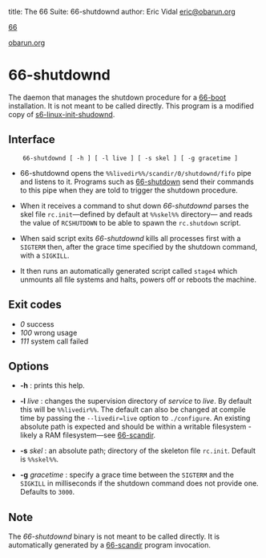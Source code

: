 title: The 66 Suite: 66-shutdownd
author: Eric Vidal <eric@obarun.org>

[66](index.html)

[obarun.org](https://web.obarun.org)

# 66-shutdownd

The daemon that manages the shutdown procedure for a [66-boot](66-boot.html) installation. It is not meant to be called directly. This program is a modified copy of [s6-linux-init-shudownd](https://skarnet.org/software/s6-linux-init/s6-linux-init-shutdownd.html). 

## Interface

```
    66-shutdownd [ -h ] [ -l live ] [ -s skel ] [ -g gracetime ]
```

- 66-shutdownd opens the `%%livedir%%/scandir/0/shutdownd/fifo` pipe and listens to it. Programs such as [66-shutdown](66-shutdown.html) send their commands to this pipe when they are told to trigger the shutdown procedure.

- When it receives a command to shut down *66-shutdownd* parses the skel file `rc.init`—defined by default at `%%skel%%` directory— and reads the value of `RCSHUTDOWN` to be able to spawn the `rc.shutdown` script.

- When said script exits *66-shutdownd* kills all processes first with a `SIGTERM` then, after the grace time specified by the shutdown command, with a `SIGKILL`.

- It then runs an automatically generated script called `stage4` which unmounts all file systems and halts, powers off or reboots the machine.

## Exit codes

- *0* success
- *100* wrong usage
- *111* system call failed

## Options

- **-h** : prints this help.

- **-l** *live* : changes the supervision directory of *service* to *live*. By default this will be `%%livedir%%`. The default can also be changed at compile time by passing the `--livedir=live` option to `./configure`. An existing absolute path is expected and should be within a writable filesystem - likely a RAM filesystem—see [66-scandir](66-scandir.html).

- **-s** *skel* : an absolute path; directory of the skeleton file `rc.init`. Default is `%%skel%%`.

- **-g** *gracetime* : specify a grace time between the `SIGTERM` and the `SIGKILL` in milliseconds if the shutdown command does not provide one. Defaults to `3000`.

## Note

The *66-shutdownd* binary is not meant to be called directly. It is automatically generated by a [66-scandir](66‑scandir.html) program invocation.
